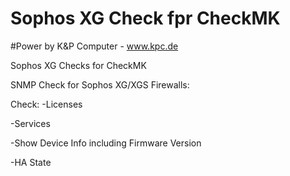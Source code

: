 # Sophos XG Check fpr CheckMK
#Power by K&P Computer - www.kpc.de

 Sophos XG Checks for CheckMK

SNMP Check for Sophos XG/XGS Firewalls:

Check:
-Licenses

-Services

-Show Device Info including Firmware Version

-HA State


